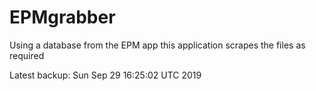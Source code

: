 # EPMgrabber
Using a database from the EPM app this application scrapes the files as required


Latest backup: Sun Sep 29 16:25:02 UTC 2019
